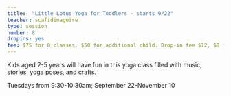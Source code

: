 ```yaml
---
title:  "Little Lotus Yoga for Toddlers - starts 9/22"
teacher: scafidimaguire
type: session
number: 8
dropins: yes
fee: $75 for 8 classes, $50 for additional child. Drop-in fee $12, $8 for additional child.
---
```

Kids aged 2-5 years will have fun in this yoga class filled with music, stories, yoga poses, and crafts.

Tuesdays from 9:30-10:30am; September 22-November 10
